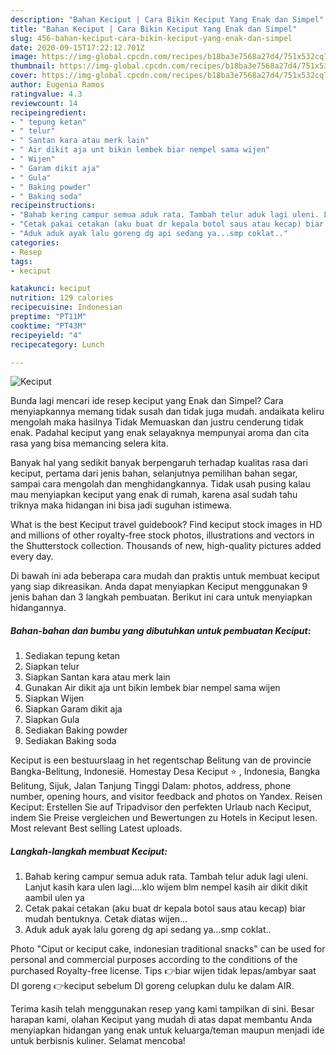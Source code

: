 ```yaml
---
description: "Bahan Keciput | Cara Bikin Keciput Yang Enak dan Simpel"
title: "Bahan Keciput | Cara Bikin Keciput Yang Enak dan Simpel"
slug: 456-bahan-keciput-cara-bikin-keciput-yang-enak-dan-simpel
date: 2020-09-15T17:22:12.701Z
image: https://img-global.cpcdn.com/recipes/b18ba3e7568a27d4/751x532cq70/keciput-foto-resep-utama.jpg
thumbnail: https://img-global.cpcdn.com/recipes/b18ba3e7568a27d4/751x532cq70/keciput-foto-resep-utama.jpg
cover: https://img-global.cpcdn.com/recipes/b18ba3e7568a27d4/751x532cq70/keciput-foto-resep-utama.jpg
author: Eugenia Ramos
ratingvalue: 4.3
reviewcount: 14
recipeingredient:
- " tepung ketan"
- " telur"
- " Santan kara atau merk lain"
- " Air dikit aja unt bikin lembek biar nempel sama wijen"
- " Wijen"
- " Garam dikit aja"
- " Gula"
- " Baking powder"
- " Baking soda"
recipeinstructions:
- "Bahab kering campur semua aduk rata. Tambah telur aduk lagi uleni. Lanjut kasih kara ulen lagi....klo wijem blm nempel kasih air dikit dikit aambil ulen ya"
- "Cetak pakai cetakan (aku buat dr kepala botol saus atau kecap) biar mudah bentuknya. Cetak diatas wijen..."
- "Aduk aduk ayak lalu goreng dg api sedang ya...smp coklat.."
categories:
- Resep
tags:
- keciput

katakunci: keciput 
nutrition: 129 calories
recipecuisine: Indonesian
preptime: "PT11M"
cooktime: "PT43M"
recipeyield: "4"
recipecategory: Lunch

---
```



![Keciput](https://img-global.cpcdn.com/recipes/b18ba3e7568a27d4/751x532cq70/keciput-foto-resep-utama.jpg)

Bunda lagi mencari ide resep keciput yang Enak dan Simpel? Cara menyiapkannya memang tidak susah dan tidak juga mudah. andaikata keliru mengolah maka hasilnya Tidak Memuaskan dan justru cenderung tidak enak. Padahal keciput yang enak selayaknya mempunyai aroma dan cita rasa yang bisa memancing selera kita.

Banyak hal yang sedikit banyak berpengaruh terhadap kualitas rasa dari keciput, pertama dari jenis bahan, selanjutnya pemilihan bahan segar, sampai cara mengolah dan menghidangkannya. Tidak usah pusing kalau mau menyiapkan keciput yang enak di rumah, karena asal sudah tahu triknya maka hidangan ini bisa jadi suguhan istimewa.

What is the best Keciput travel guidebook? Find keciput stock images in HD and millions of other royalty-free stock photos, illustrations and vectors in the Shutterstock collection. Thousands of new, high-quality pictures added every day.


Di bawah ini ada beberapa cara mudah dan praktis untuk membuat keciput yang siap dikreasikan. Anda dapat menyiapkan Keciput menggunakan 9 jenis bahan dan 3 langkah pembuatan. Berikut ini cara untuk menyiapkan hidangannya.

<!--inarticleads1-->

##### Bahan-bahan dan bumbu yang dibutuhkan untuk pembuatan Keciput:

1. Sediakan  tepung ketan
1. Siapkan  telur
1. Siapkan  Santan kara atau merk lain
1. Gunakan  Air dikit aja unt bikin lembek biar nempel sama wijen
1. Siapkan  Wijen
1. Siapkan  Garam dikit aja
1. Siapkan  Gula
1. Sediakan  Baking powder
1. Sediakan  Baking soda


Keciput is een bestuurslaag in het regentschap Belitung van de provincie Bangka-Belitung, Indonesië. Homestay Desa Keciput ⭐ , Indonesia, Bangka Belitung, Sijuk, Jalan Tanjung Tinggi Dalam: photos, address, phone number, opening hours, and visitor feedback and photos on Yandex. Reisen Keciput: Erstellen Sie auf Tripadvisor den perfekten Urlaub nach Keciput, indem Sie Preise vergleichen und Bewertungen zu Hotels in Keciput lesen. Most relevant Best selling Latest uploads. 

<!--inarticleads2-->

##### Langkah-langkah membuat Keciput:

1. Bahab kering campur semua aduk rata. Tambah telur aduk lagi uleni. Lanjut kasih kara ulen lagi....klo wijem blm nempel kasih air dikit dikit aambil ulen ya
1. Cetak pakai cetakan (aku buat dr kepala botol saus atau kecap) biar mudah bentuknya. Cetak diatas wijen...
1. Aduk aduk ayak lalu goreng dg api sedang ya...smp coklat..


Photo &#34;Ciput or keciput cake, indonesian traditional snacks&#34; can be used for personal and commercial purposes according to the conditions of the purchased Royalty-free license. Tips 👉biar wijen tidak lepas/ambyar saat DI goreng 👉keciput sebelum DI goreng celupkan dulu ke dalam AIR. 

Terima kasih telah menggunakan resep yang kami tampilkan di sini. Besar harapan kami, olahan Keciput yang mudah di atas dapat membantu Anda menyiapkan hidangan yang enak untuk keluarga/teman maupun menjadi ide untuk berbisnis kuliner. Selamat mencoba!
